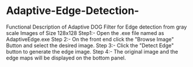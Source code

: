 # Adaptive-Edge-Detection-
Functional Description of Adaptive DOG Filter for Edge detection from gray scale Images of Size 128x128 
Step1:- Open the .exe file named as AdaptiveEdge.exe
Step 2:- On the front end click the "Browse Image" Button  and select the desired image. 
Step 3:- Click the "Detect Edge" button to generate the edge image.
Step 4:- The original image and the edge maps will be displayed on the bottom panel.  
